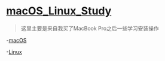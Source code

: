 # [macOS_Linux_Study](macOs_Linux_Study.md)

>这里主要是来自我买了MacBook Pro之后一些学习安装操作

-[macOS](macOS.md)

-[Linux](Linux.md)